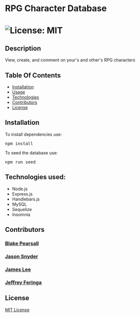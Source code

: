 <h1>RPG Character Database<h1>

![License: MIT](https://img.shields.io/badge/License-MIT-yellow.svg)

<h2>Description</h2>
View, create, and comment on your's and other's RPG characters

<h2>Table Of Contents</h2>
<ul><li><a href="#install">Installation</a></li>
<li><a href="#usage">Usage</a></li>
<li><a href="#tech">Technologies</a></li>
<li><a href="#cont">Contributors</a></li>
<li><a href="#license">License</a></li></ul>

<h2 id="install">Installation</h2>
To install dependencies use:

<pre>npm install</pre>

To seed the database use:

<pre>npm run seed</pre>

<h2 id="tech">Technologies used:</h2>
<ul>
<li>Node.js</li>
<li>Express.js</li>
<li>Handlebars.js</li>
<li>MySQL</li>
<li>Sequelize</li>
<li>Insomnia</li>
</ul>

<h2 id="cont">Contributors</h2>
<h3><a href="https://github.com/BPpearsall">Blake Pearsall</a></h3>
<h3><a href="https://github.com/jsnyder159">Jason Snyder</a></h3>
<h3><a href="https://github.com/jamehzlee">James Lee</a></h3>
<h3><a href="https://github.com/jeffreyferinga">Jeffrey Feringa</a></h3>

<h2 id="license">License</h2>
<a href='https://opensource.org/licenses/MIT'>MIT License</a>